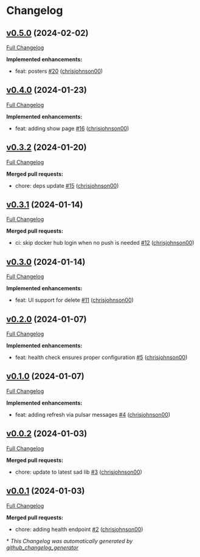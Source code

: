 # Changelog

## [v0.5.0](https://github.com/chrisjohnson00/plex-sad-ui/tree/v0.5.0) (2024-02-02)

[Full Changelog](https://github.com/chrisjohnson00/plex-sad-ui/compare/v0.4.0...v0.5.0)

**Implemented enhancements:**

- feat: posters [\#20](https://github.com/chrisjohnson00/plex-sad-ui/pull/20) ([chrisjohnson00](https://github.com/chrisjohnson00))

## [v0.4.0](https://github.com/chrisjohnson00/plex-sad-ui/tree/v0.4.0) (2024-01-23)

[Full Changelog](https://github.com/chrisjohnson00/plex-sad-ui/compare/v0.3.2...v0.4.0)

**Implemented enhancements:**

- feat: adding show page [\#16](https://github.com/chrisjohnson00/plex-sad-ui/pull/16) ([chrisjohnson00](https://github.com/chrisjohnson00))

## [v0.3.2](https://github.com/chrisjohnson00/plex-sad-ui/tree/v0.3.2) (2024-01-20)

[Full Changelog](https://github.com/chrisjohnson00/plex-sad-ui/compare/v0.3.1...v0.3.2)

**Merged pull requests:**

- chore: deps update [\#15](https://github.com/chrisjohnson00/plex-sad-ui/pull/15) ([chrisjohnson00](https://github.com/chrisjohnson00))

## [v0.3.1](https://github.com/chrisjohnson00/plex-sad-ui/tree/v0.3.1) (2024-01-14)

[Full Changelog](https://github.com/chrisjohnson00/plex-sad-ui/compare/v0.3.0...v0.3.1)

**Merged pull requests:**

- ci: skip docker hub login when no push is needed [\#12](https://github.com/chrisjohnson00/plex-sad-ui/pull/12) ([chrisjohnson00](https://github.com/chrisjohnson00))

## [v0.3.0](https://github.com/chrisjohnson00/plex-sad-ui/tree/v0.3.0) (2024-01-14)

[Full Changelog](https://github.com/chrisjohnson00/plex-sad-ui/compare/v0.2.0...v0.3.0)

**Implemented enhancements:**

- feat: UI support for delete [\#11](https://github.com/chrisjohnson00/plex-sad-ui/pull/11) ([chrisjohnson00](https://github.com/chrisjohnson00))

## [v0.2.0](https://github.com/chrisjohnson00/plex-sad-ui/tree/v0.2.0) (2024-01-07)

[Full Changelog](https://github.com/chrisjohnson00/plex-sad-ui/compare/v0.1.0...v0.2.0)

**Implemented enhancements:**

- feat: health check ensures proper configuration [\#5](https://github.com/chrisjohnson00/plex-sad-ui/pull/5) ([chrisjohnson00](https://github.com/chrisjohnson00))

## [v0.1.0](https://github.com/chrisjohnson00/plex-sad-ui/tree/v0.1.0) (2024-01-07)

[Full Changelog](https://github.com/chrisjohnson00/plex-sad-ui/compare/v0.0.2...v0.1.0)

**Implemented enhancements:**

- feat: adding refresh via pulsar messages [\#4](https://github.com/chrisjohnson00/plex-sad-ui/pull/4) ([chrisjohnson00](https://github.com/chrisjohnson00))

## [v0.0.2](https://github.com/chrisjohnson00/plex-sad-ui/tree/v0.0.2) (2024-01-03)

[Full Changelog](https://github.com/chrisjohnson00/plex-sad-ui/compare/v0.0.1...v0.0.2)

**Merged pull requests:**

- chore: update to latest sad lib [\#3](https://github.com/chrisjohnson00/plex-sad-ui/pull/3) ([chrisjohnson00](https://github.com/chrisjohnson00))

## [v0.0.1](https://github.com/chrisjohnson00/plex-sad-ui/tree/v0.0.1) (2024-01-03)

[Full Changelog](https://github.com/chrisjohnson00/plex-sad-ui/compare/034ce747803a531e9442531be8014c97c732a7e0...v0.0.1)

**Merged pull requests:**

- chore: adding health endpoint [\#2](https://github.com/chrisjohnson00/plex-sad-ui/pull/2) ([chrisjohnson00](https://github.com/chrisjohnson00))



\* *This Changelog was automatically generated by [github_changelog_generator](https://github.com/github-changelog-generator/github-changelog-generator)*
